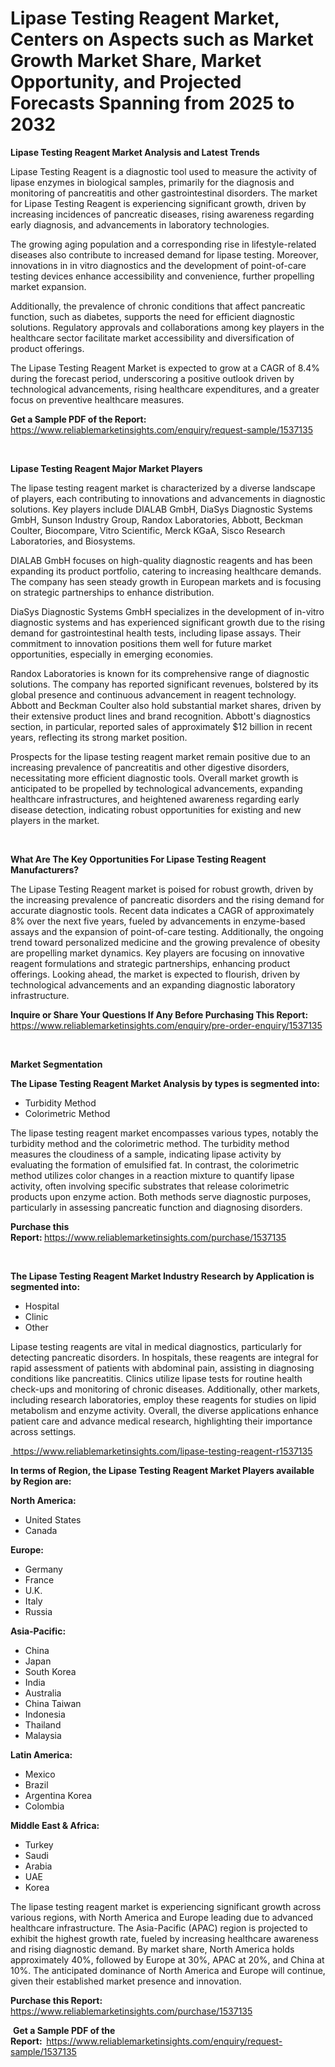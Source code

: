 <p><h1>Lipase Testing Reagent Market, Centers on Aspects such as Market Growth Market Share, Market Opportunity, and Projected Forecasts Spanning from 2025 to 2032</h1></p><p><strong>Lipase Testing Reagent Market Analysis and Latest Trends</strong></p>
<p><p>Lipase Testing Reagent is a diagnostic tool used to measure the activity of lipase enzymes in biological samples, primarily for the diagnosis and monitoring of pancreatitis and other gastrointestinal disorders. The market for Lipase Testing Reagent is experiencing significant growth, driven by increasing incidences of pancreatic diseases, rising awareness regarding early diagnosis, and advancements in laboratory technologies. </p><p>The growing aging population and a corresponding rise in lifestyle-related diseases also contribute to increased demand for lipase testing. Moreover, innovations in in vitro diagnostics and the development of point-of-care testing devices enhance accessibility and convenience, further propelling market expansion. </p><p>Additionally, the prevalence of chronic conditions that affect pancreatic function, such as diabetes, supports the need for efficient diagnostic solutions. Regulatory approvals and collaborations among key players in the healthcare sector facilitate market accessibility and diversification of product offerings. </p><p>The Lipase Testing Reagent Market is expected to grow at a CAGR of 8.4% during the forecast period, underscoring a positive outlook driven by technological advancements, rising healthcare expenditures, and a greater focus on preventive healthcare measures.</p></p>
<p><strong>Get a Sample PDF of the Report:&nbsp;</strong> <a href="https://www.reliablemarketinsights.com/enquiry/request-sample/1537135?utm_campaign=2624&utm_medium=2&utm_source=Github&utm_content=ia&utm_term=13042025&utm_id=lipase-testing-reagent">https://www.reliablemarketinsights.com/enquiry/request-sample/1537135</a></p>
<p>&nbsp;</p>
<p><strong>Lipase Testing Reagent Major Market Players</strong></p>
<p><p>The lipase testing reagent market is characterized by a diverse landscape of players, each contributing to innovations and advancements in diagnostic solutions. Key players include DIALAB GmbH, DiaSys Diagnostic Systems GmbH, Sunson Industry Group, Randox Laboratories, Abbott, Beckman Coulter, Biocompare, Vitro Scientific, Merck KGaA, Sisco Research Laboratories, and Biosystems.</p><p>DIALAB GmbH focuses on high-quality diagnostic reagents and has been expanding its product portfolio, catering to increasing healthcare demands. The company has seen steady growth in European markets and is focusing on strategic partnerships to enhance distribution.</p><p>DiaSys Diagnostic Systems GmbH specializes in the development of in-vitro diagnostic systems and has experienced significant growth due to the rising demand for gastrointestinal health tests, including lipase assays. Their commitment to innovation positions them well for future market opportunities, especially in emerging economies.</p><p>Randox Laboratories is known for its comprehensive range of diagnostic solutions. The company has reported significant revenues, bolstered by its global presence and continuous advancement in reagent technology. Abbott and Beckman Coulter also hold substantial market shares, driven by their extensive product lines and brand recognition. Abbott's diagnostics section, in particular, reported sales of approximately $12 billion in recent years, reflecting its strong market position.</p><p>Prospects for the lipase testing reagent market remain positive due to an increasing prevalence of pancreatitis and other digestive disorders, necessitating more efficient diagnostic tools. Overall market growth is anticipated to be propelled by technological advancements, expanding healthcare infrastructures, and heightened awareness regarding early disease detection, indicating robust opportunities for existing and new players in the market.</p></p>
<p>&nbsp;</p>
<p><strong>What Are The Key Opportunities For Lipase Testing Reagent Manufacturers?</strong></p>
<p><p>The Lipase Testing Reagent market is poised for robust growth, driven by the increasing prevalence of pancreatic disorders and the rising demand for accurate diagnostic tools. Recent data indicates a CAGR of approximately 8% over the next five years, fueled by advancements in enzyme-based assays and the expansion of point-of-care testing. Additionally, the ongoing trend toward personalized medicine and the growing prevalence of obesity are propelling market dynamics. Key players are focusing on innovative reagent formulations and strategic partnerships, enhancing product offerings. Looking ahead, the market is expected to flourish, driven by technological advancements and an expanding diagnostic laboratory infrastructure.</p></p>
<p><strong>Inquire or Share Your Questions If Any Before Purchasing This Report:</strong> <a href="https://www.reliablemarketinsights.com/enquiry/pre-order-enquiry/1537135?utm_campaign=2624&utm_medium=2&utm_source=Github&utm_content=ia&utm_term=13042025&utm_id=lipase-testing-reagent">https://www.reliablemarketinsights.com/enquiry/pre-order-enquiry/1537135</a></p>
<p>&nbsp;</p>
<p><strong>Market Segmentation</strong></p>
<p><strong>The Lipase Testing Reagent Market Analysis by types is segmented into:</strong></p>
<p><ul><li>Turbidity Method</li><li>Colorimetric Method</li></ul></p>
<p><p>The lipase testing reagent market encompasses various types, notably the turbidity method and the colorimetric method. The turbidity method measures the cloudiness of a sample, indicating lipase activity by evaluating the formation of emulsified fat. In contrast, the colorimetric method utilizes color changes in a reaction mixture to quantify lipase activity, often involving specific substrates that release colorimetric products upon enzyme action. Both methods serve diagnostic purposes, particularly in assessing pancreatic function and diagnosing disorders.</p></p>
<p><strong>Purchase this Report:&nbsp;</strong><a href="https://www.reliablemarketinsights.com/purchase/1537135?utm_campaign=2624&utm_medium=2&utm_source=Github&utm_content=ia&utm_term=13042025&utm_id=lipase-testing-reagent">https://www.reliablemarketinsights.com/purchase/1537135</a></p>
<p>&nbsp;</p>
<p><strong>The Lipase Testing Reagent Market Industry Research by Application is segmented into:</strong></p>
<p><ul><li>Hospital</li><li>Clinic</li><li>Other</li></ul></p>
<p><p>Lipase testing reagents are vital in medical diagnostics, particularly for detecting pancreatic disorders. In hospitals, these reagents are integral for rapid assessment of patients with abdominal pain, assisting in diagnosing conditions like pancreatitis. Clinics utilize lipase tests for routine health check-ups and monitoring of chronic diseases. Additionally, other markets, including research laboratories, employ these reagents for studies on lipid metabolism and enzyme activity. Overall, the diverse applications enhance patient care and advance medical research, highlighting their importance across settings.</p></p>
<p><a href="https://www.reliablemarketinsights.com/lipase-testing-reagent-r1537135?utm_campaign=2624&utm_medium=2&utm_source=Github&utm_content=ia&utm_term=13042025&utm_id=lipase-testing-reagent">&nbsp;https://www.reliablemarketinsights.com/lipase-testing-reagent-r1537135</a></p>
<p><strong>In terms of Region, the Lipase Testing Reagent Market Players available by Region are:</strong></p>
<p>
    <p> <strong> North America: </strong>
        <ul>
            <li>United States</li>
            <li>Canada</li>
        </ul>
        </p> 
    <p> <strong> Europe: </strong>
        <ul>
            <li>Germany</li>
            <li>France</li>
            <li>U.K.</li>
            <li>Italy</li>
            <li>Russia</li>
        </ul>
        </p> 
    <p> <strong> Asia-Pacific: </strong>
        <ul>
            <li>China</li>
            <li>Japan</li>
            <li>South Korea</li>
            <li>India</li>
            <li>Australia</li>
            <li>China Taiwan</li>
            <li>Indonesia</li>
            <li>Thailand</li>
            <li>Malaysia</li>
        </ul>
        </p> 
    <p> <strong> Latin America: </strong>
        <ul>
            <li>Mexico</li>
            <li>Brazil</li>
            <li>Argentina Korea</li>
            <li>Colombia</li>
        </ul>
        </p> 
    <p> <strong> Middle East & Africa: </strong>
        <ul>
            <li>Turkey</li>
            <li>Saudi</li>
            <li>Arabia</li>
            <li>UAE</li>
            <li>Korea</li>
        </ul>
    </p>
    </p>
<p><p>The lipase testing reagent market is experiencing significant growth across various regions, with North America and Europe leading due to advanced healthcare infrastructure. The Asia-Pacific (APAC) region is projected to exhibit the highest growth rate, fueled by increasing healthcare awareness and rising diagnostic demand. By market share, North America holds approximately 40%, followed by Europe at 30%, APAC at 20%, and China at 10%. The anticipated dominance of North America and Europe will continue, given their established market presence and innovation.</p></p>
<p><strong>Purchase this Report: </strong><a href="https://www.reliablemarketinsights.com/purchase/1537135?utm_campaign=2624&utm_medium=2&utm_source=Github&utm_content=ia&utm_term=13042025&utm_id=lipase-testing-reagent">https://www.reliablemarketinsights.com/purchase/1537135</a></p>
<p>&nbsp;<strong>Get a Sample PDF of the Report:&nbsp;&nbsp;</strong><a href="https://www.reliablemarketinsights.com/enquiry/request-sample/1537135?utm_campaign=2624&utm_medium=2&utm_source=Github&utm_content=ia&utm_term=13042025&utm_id=lipase-testing-reagent">https://www.reliablemarketinsights.com/enquiry/request-sample/1537135</a></p>
<p><strong></strong></p>
<p><p></p><p></p><p></p></p>